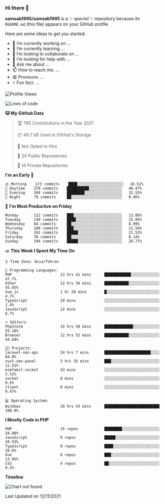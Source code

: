 ### Hi there 👋

**samsab1995/samsab1995** is a ✨ _special_ ✨ repository because its `README.md` (this file) appears on your GitHub profile.

Here are some ideas to get you started:

- 🔭 I’m currently working on ...
- 🌱 I’m currently learning ...
- 👯 I’m looking to collaborate on ...
- 🤔 I’m looking for help with ...
- 💬 Ask me about ...
- 📫 How to reach me: ...
- 😄 Pronouns: ...
- ⚡ Fun fact: ...

<!--START_SECTION:waka-->
![Profile Views](http://img.shields.io/badge/Profile%20Views-0-blue)

![Lines of code](https://img.shields.io/badge/From%20Hello%20World%20I%27ve%20Written-867281%20lines%20of%20code-blue)

**🐱 My GitHub Data** 

> 🏆 765 Contributions in the Year 2021
 > 
> 📦 49.7 kB Used in GitHub's Storage 
 > 
> 🚫 Not Opted to Hire
 > 
> 📜 24 Public Repositories 
 > 
> 🔑 14 Private Repositories  
 > 
**I'm an Early 🐤** 

```text
🌞 Morning    173 commits    ████░░░░░░░░░░░░░░░░░░░░░   18.52% 
🌆 Daytime    378 commits    ██████████░░░░░░░░░░░░░░░   40.47% 
🌃 Evening    304 commits    ████████░░░░░░░░░░░░░░░░░   32.55% 
🌙 Night      79 commits     ██░░░░░░░░░░░░░░░░░░░░░░░   8.46%

```
📅 **I'm Most Productive on Friday** 

```text
Monday       122 commits    ███░░░░░░░░░░░░░░░░░░░░░░   13.06% 
Tuesday      149 commits    ████░░░░░░░░░░░░░░░░░░░░░   15.95% 
Wednesday    84 commits     ██░░░░░░░░░░░░░░░░░░░░░░░   8.99% 
Thursday     108 commits    ███░░░░░░░░░░░░░░░░░░░░░░   11.56% 
Friday       201 commits    █████░░░░░░░░░░░░░░░░░░░░   21.52% 
Saturday     76 commits     ██░░░░░░░░░░░░░░░░░░░░░░░   8.14% 
Sunday       194 commits    █████░░░░░░░░░░░░░░░░░░░░   20.77%

```


📊 **This Week I Spent My Time On** 

```text
⌚︎ Time Zone: Asia/Tehran

💬 Programming Languages: 
PHP                      13 hrs 41 mins      ████████████░░░░░░░░░░░░░   47.7% 
Other                    12 hrs 56 mins      ███████████░░░░░░░░░░░░░░   45.05% 
Vue.js                   1 hr 20 mins        █░░░░░░░░░░░░░░░░░░░░░░░░   4.7% 
TypeScript               24 mins             ░░░░░░░░░░░░░░░░░░░░░░░░░   1.4% 
JavaScript               12 mins             ░░░░░░░░░░░░░░░░░░░░░░░░░   0.7%

🔥 Editors: 
PhpStorm                 15 hrs 50 mins      █████████████░░░░░░░░░░░░   55.16% 
Browser                  12 hrs 52 mins      ███████████░░░░░░░░░░░░░░   44.84%

🐱‍💻 Projects: 
laravel-sms-api          24 hrs 7 mins       █████████████████████░░░░   84.0% 
nuxt-sms-panel           3 hrs 35 mins       ███░░░░░░░░░░░░░░░░░░░░░░   12.51% 
esmfamil-socket          43 mins             ░░░░░░░░░░░░░░░░░░░░░░░░░   2.52% 
socket                   8 mins              ░░░░░░░░░░░░░░░░░░░░░░░░░   0.5% 
client                   8 mins              ░░░░░░░░░░░░░░░░░░░░░░░░░   0.47%

💻 Operating System: 
Windows                  28 hrs 43 mins      █████████████████████████   100.0%

```

**I Mostly Code in PHP** 

```text
PHP                      15 repos            ████████░░░░░░░░░░░░░░░░░   34.88% 
JavaScript               9 repos             █████░░░░░░░░░░░░░░░░░░░░   20.93% 
TypeScript               8 repos             ████░░░░░░░░░░░░░░░░░░░░░   18.6% 
Vue                      6 repos             ███░░░░░░░░░░░░░░░░░░░░░░   13.95% 
CSS                      4 repos             ██░░░░░░░░░░░░░░░░░░░░░░░   9.3%

```


**Timeline**

![Chart not found](https://raw.githubusercontent.com/samsab1995/samsab1995/main/charts/bar_graph.png) 


 Last Updated on 12/11/2021
<!--END_SECTION:waka-->
